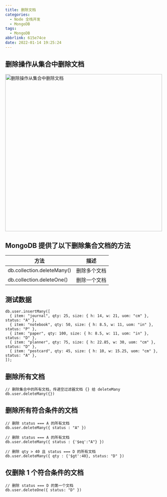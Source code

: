 ```yaml
---
title: 删除文档
categories:
  - Node 全栈开发
  - MongoDB
tags:
  - MongoDB
abbrlink: 615e74ce
date: 2022-01-14 19:25:24
---
```

## 删除操作从集合中删除文档
<img src="删除操作从集合中删除文档.jpg" width="500px" height="auto" class="lazy-load" title="删除操作从集合中删除文档"/>

## MongoDB 提供了以下删除集合文档的方法
|方法|描述|
|-----|-----|
|db.collection.deleteMany()	|删除多个文档|
|db.collection.deleteOne()	|删除一个文档|


## 测试数据
```mongodb
db.user.insertMany([
  { item: "journal", qty: 25, size: { h: 14, w: 21, uom: "cm" }, status: "A" },
  { item: "notebook", qty: 50, size: { h: 8.5, w: 11, uom: "in" }, status: "P" },
  { item: "paper", qty: 100, size: { h: 8.5, w: 11, uom: "in" }, status: "D" },
  { item: "planner", qty: 75, size: { h: 22.85, w: 30, uom: "cm" }, status: "D" },
  { item: "postcard", qty: 45, size: { h: 10, w: 15.25, uom: "cm" }, status: "A" },
]);
```

## 删除所有文档
```mongodb
// 删除集合中的所有文档，传递空过滤器文档 {} 给 deleteMany
db.user.deleteMany({})
```

## 删除所有符合条件的文档
```mongodb
// 删除 status === A 的所有文档
db.user.deleteMany({ status : "A" })

// 删除 status === A 的所有文档
db.user.deleteMany({ status : {'$eq':"A"} })

// 删除 qty > 40 且 status === D 的所有文档
db.user.deleteMany({ qty : {'$gt':40}, status: "D" })
```

## 仅删除 1 个符合条件的文档
```mongodb
// 删除 status === D 的第一个文档
db.user.deleteOne({ status: "D" })
```